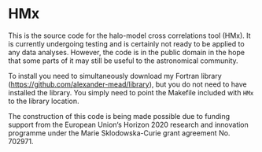 # HMx

This is the source code for the halo-model cross correlations tool (HMx). It is currently undergoing testing and is certainly not ready to be applied to any data analyses. However, the code is in the public domain in the hope that some parts of it may still be useful to the astronomical community.

To install you need to simultaneously download my Fortran library (https://github.com/alexander-mead/library), but you do not need to have installed the library. You simply need to point the Makefile included with `HMx` to the library location.

The construction of this code is being made possible due to funding support from the European Union‘s Horizon 2020 research and innovation programme under the Marie Sklodowska-Curie grant agreement No. 702971.
